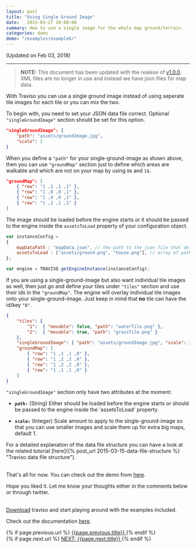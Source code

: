 ```yaml
---
layout: post
title: "Using Single Ground Image"
date:   2015-03-27 10:00:00
summary: How to use a single image for the whole map ground/terrain.
categories: demo
demo: "/examples/example6/"
---
```


(Updated on Feb 03, 2018)

___

> **NOTE:** This document has been updated with the realese of <a href="https://github.com/axaq/traviso.js/releases" target="_blank">v1.0.0</a>. XML files are no longer in use and instead we have json files for map data.

With Traviso you can use a single ground image instead of using seperate tile images for each tile or you can mix the two.

To begin with, you need to set your JSON data file correct. Optional `"singleGroundImage"` section should be set for this option.

<!--more-->

```json
"singleGroundImage": { 
    "path": "assets/groundImage.jpg",
    "scale": 2
}
```
When you define a `"path"` for your single-ground-image as shown above, then you can use `"groundMap"` section just to define which areas are walkable and which are not on your map by using `0`s and `1`s.

```json
"groundMap": [
    { "row": "1 ,1 ,1 ,1" },
    { "row": "1 ,0 ,0 ,1" },
    { "row": "1 ,0 ,0 ,1" },
    { "row": "1 ,1 ,1 ,1" }
]
```

The image should be loaded before the engine starts or it should be passed to the engine inside the `assetsToLoad` property of your configuration object.

```js
var instanceConfig =
{
    mapDataPath : "mapData.json", // the path to the json file that defines map data, required
    assetsToLoad : ["assets/ground.png", "house.png"], // array of paths to the assets that are desired to be loaded by traviso, no need to use if assets are already loaded to PIXI cache, default null
};

var engine = TRAVISO.getEngineInstance(instanceConfig);
```

If you are using a single-ground-image but also want individual tile images as well, then just go and define your tiles under `"tiles"` section and use their ids in the `"groundMap"`. The engine will overlay individual tile images onto your single-ground-image. Just keep in mind that **no** tile can have the id/key `"0"`.

```json
{
    "tiles": {
        "1":  { "movable": false, "path": "waterTile.png" },
        "2":  { "movable": true, "path": "grassTile.png" }
    },
    "singleGroundImage": { "path": "assets/groundImage.jpg", "scale": 2 },
    "groundMap": [
        { "row": "1 ,1 ,1 ,0" },
        { "row": "1 ,2 ,2 ,0" },
        { "row": "1 ,2 ,2 ,0" },
        { "row": "1 ,1 ,1 ,0" }
    ]
}
```

`"singleGroundImage"` section only have two attributes at the moment:

* **`path:`**  (String) Either should be loaded before the engine starts or should be passed to the engine inside the 'assetsToLoad' property.

* **`scale:`**  (Integer) Scale amount to apply to the single-ground-image so that you can use smaller images and scale them up for extra big maps, default 1. 

For a detailed explanation of the data file structure you can have a look at the related tutorial [here]({% post_url 2015-03-15-data-file-structure %} "Traviso data file structure").

<br/>
That's all for now. You can check out the demo from <a href="/examples/example6/" target="_blank">here</a>.

Hope you liked it. Let me know your thoughts either in the comments below or through twitter.


<br/>
<a href="https://github.com/axaq/traviso.js" target="_blank">Download</a> traviso and start playing around with the examples included.

Check out the documentation <a href="/docs/" target="_blank">here</a>.

<div id="post-navigation" >
  <div class="previous">
    {% if page.previous.url %}
    <a href="{{page.previous.url}}" title="Previous post: {{page.next.title}}">
      <i class="fa fa-lg fa-arrow-circle-left"></i>
      {{page.previous.title}}
    </a>
    {% endif %}
  </div>
  <div class="next text-right">
    {% if page.next.url %}
    <a href="{{page.next.url}}" title="Next post: {{page.next.title}}">
    	NEXT: {{page.next.title}}
    	<i class="fa fa-lg fa-arrow-circle-right"></i>
    </a>
    {% endif %}
  </div>
</div>
